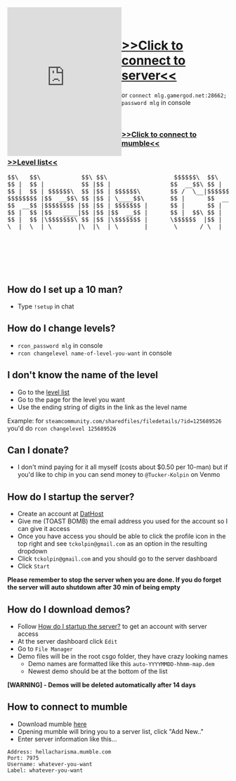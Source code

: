 <iframe style="float: left;" src="https://cache.gametracker.com/components/html0/?host=104.217.248.90:28662&bgColor=333333&fontColor=cccccc&titleBgColor=222222&titleColor=ff9900&borderColor=555555&linkColor=ffcc00&borderLinkColor=222222&showMap=0&showCurrPlayers=0&topPlayersHeight=150&showTopPlayers=1&showBlogs=0&width=240" frameborder="0" scrolling="no" width="260" height="338"></iframe>

<div>

&nbsp;
&nbsp;
&nbsp;

</div>

# [>>Click to connect to server<<]
[>>Click to connect to server<<]: steam://connect/mlg.gamergod.net:28662/mlg

or `connect mlg.gamergod.net:28662; password mlg` in console

<div>

&nbsp;
&nbsp;
&nbsp;

</div>

### [>>Click to connect to mumble<<]
[>>click to connect to mumble<<]: mumble://hellacharisma.mumble.com:7975/?version=1.2.0

### [>>Level list<<]
[>>Level list<<]: https://steamcommunity.com/sharedfiles/filedetails/?id=796751913
[level list]: https://steamcommunity.com/sharedfiles/filedetails/?id=796751913

<pre>
$$\   $$\           $$\ $$\                  $$$$$$\  $$\                           $$\                                   
$$ |  $$ |          $$ |$$ |                $$  __$$\ $$ |                          \__|                                  
$$ |  $$ | $$$$$$\  $$ |$$ | $$$$$$\        $$ /  \__|$$$$$$$\   $$$$$$\   $$$$$$\  $$\  $$$$$$$\ $$$$$$\$$$$\   $$$$$$\  
$$$$$$$$ |$$  __$$\ $$ |$$ | \____$$\       $$ |      $$  __$$\  \____$$\ $$  __$$\ $$ |$$  _____|$$  _$$  _$$\  \____$$\ 
$$  __$$ |$$$$$$$$ |$$ |$$ | $$$$$$$ |      $$ |      $$ |  $$ | $$$$$$$ |$$ |  \__|$$ |\$$$$$$\  $$ / $$ / $$ | $$$$$$$ |
$$ |  $$ |$$   ____|$$ |$$ |$$  __$$ |      $$ |  $$\ $$ |  $$ |$$  __$$ |$$ |      $$ | \____$$\ $$ | $$ | $$ |$$  __$$ |
$$ |  $$ |\$$$$$$$\ $$ |$$ |\$$$$$$$ |      \$$$$$$  |$$ |  $$ |\$$$$$$$ |$$ |      $$ |$$$$$$$  |$$ | $$ | $$ |\$$$$$$$ |
\__|  \__| \_______|\__|\__| \_______|       \______/ \__|  \__| \_______|\__|      \__|\_______/ \__| \__| \__| \_______|
</pre>

&nbsp;

&nbsp;

&nbsp;

## How do I set up a 10 man?
- Type `!setup` in chat

## How do I change levels?
- `rcon_password mlg` in console
- `rcon changelevel name-of-level-you-want` in console

## I don't know the name of the level
- Go to the [level list] 
- Go to the page for the level you want
- Use the ending string of digits in the link as the level name

Example: for `steamcommunity.com/sharedfiles/filedetails/?id=125689526` you'd do `rcon changelevel 125689526`

## Can I donate?
- I don't mind paying for it all myself (costs about $0.50 per 10-man) but if you'd like to chip in you can send money to `@Tucker-Kolpin` on Venmo

## How do I startup the server?
- Create an account at [DatHost](https://dathost.net/)
- Give me (TOAST BOMB) the email address you used for the account so I can give it access
- Once you have access you should be able to click the profile icon in the top right and see `tckolpin@gmail.com` as an option in the resulting dropdown
- Click `tckolpin@gmail.com` and you should go to the server dashboard
- Click `Start`

**Please remember to stop the server when you are done. If you do forget the server will auto shutdown after 30 min of being empty**

## How do I download demos?
- Follow [How do I startup the server?](#how-do-i-startup-the-server?) to get an account with server access
- At the server dashboard click `Edit`
- Go to `File Manager` 
- Demo files will be in the root csgo folder, they have crazy looking names
  - Demo names are formatted like this `auto-YYYYMMDD-hhmm-map.dem`
  - Newest demo should be at the bottom of the list
  
**[WARNING] - Demos will be deleted automatically after 14 days**

## How to connect to mumble
- Download mumble [here](https://www.mumble.info/downloads/)
- Opening mumble will bring you to a server list, click "Add New.."
- Enter server information like this...
```
Address: hellacharisma.mumble.com
Port: 7975
Username: whatever-you-want
Label: whatever-you-want
```
